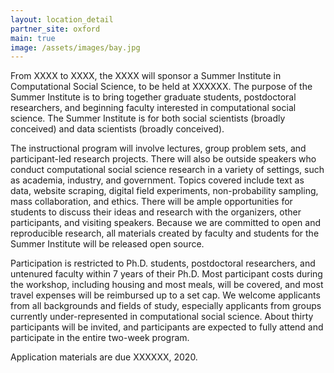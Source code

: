 ```yaml
---
layout: location_detail
partner_site: oxford
main: true
image: /assets/images/bay.jpg
---
```


From XXXX to XXXX, the XXXX will sponsor a Summer Institute in Computational Social Science, to be held at XXXXXX. The purpose of the Summer Institute is to bring together graduate students, postdoctoral researchers, and beginning faculty interested in computational social science. The Summer Institute is for both social scientists (broadly conceived) and data scientists (broadly conceived). 

The instructional program will involve lectures, group problem sets, and participant-led research projects. There will also be outside speakers who conduct computational social science research in a variety of settings, such as academia, industry, and government. Topics covered include text as data, website scraping, digital field experiments, non-probability sampling, mass collaboration, and ethics. There will be ample opportunities for students to discuss their ideas and research with the organizers, other participants, and visiting speakers. Because we are committed to open and reproducible research, all materials created by faculty and students for the Summer Institute will be released open source.

Participation is restricted to Ph.D. students, postdoctoral researchers, and untenured faculty within 7 years of their Ph.D. Most participant costs during the workshop, including housing and most meals, will be covered, and most travel expenses will be reimbursed up to a set cap. We welcome applicants from all backgrounds and fields of study, especially applicants from groups currently under-represented in computational social science. About thirty participants will be invited, and participants are expected to fully attend and participate in the entire two-week program.

Application materials are due XXXXXX, 2020.
